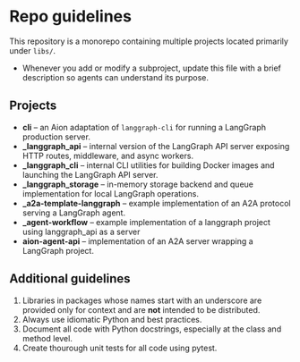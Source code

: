 # Repo guidelines

This repository is a monorepo containing multiple projects located primarily under `libs/`.

- Whenever you add or modify a subproject, update this file with a brief description so agents can understand its purpose.

## Projects

- **cli** – an Aion adaptation of `langgraph-cli` for running a LangGraph production server.
- **_langgraph_api** – internal version of the LangGraph API server exposing HTTP routes, middleware, and async workers.
- **_langgraph_cli** – internal CLI utilities for building Docker images and launching the LangGraph API server.
- **_langgraph_storage** – in-memory storage backend and queue implementation for local LangGraph operations.
- **_a2a-template-langgraph** – example implementation of an A2A protocol serving a LangGraph agent.
- **_agent-workflow** – example implementation of a langgraph project using langgraph_api as a server
- **aion-agent-api** – implementation of an A2A server wrapping a LangGraph project.

## Additional guidelines

1. Libraries in packages whose names start with an underscore are provided only for context and are **not** intended to be distributed.
2. Always use idiomatic Python and best practices.
3. Document all code with Python docstrings, especially at the class and method level.
4. Create thourough unit tests for all code using pytest.
